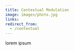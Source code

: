 ```yaml
---
title: Contextual Modulation
image: images/photo.jpg
links:
redirect_from:
  - /contextual
---
```

lorem ipsum
